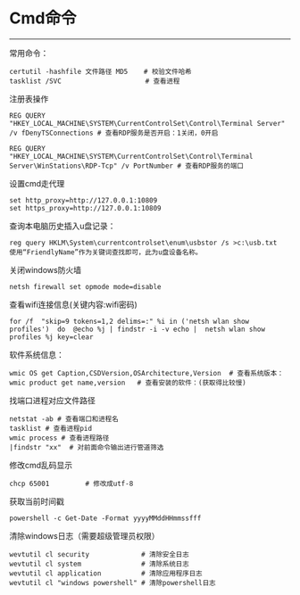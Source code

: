 # Cmd命令

---

常用命令：

```
certutil -hashfile 文件路径 MD5    # 校验文件哈希
tasklist /SVC                     # 查看进程
```

注册表操作

```
REG QUERY "HKEY_LOCAL_MACHINE\SYSTEM\CurrentControlSet\Control\Terminal Server" /v fDenyTSConnections # 查看RDP服务是否开启：1关闭，0开启

REG QUERY "HKEY_LOCAL_MACHINE\SYSTEM\CurrentControlSet\Control\Terminal Server\WinStations\RDP-Tcp" /v PortNumber # 查看RDP服务的端口
```

设置cmd走代理

```
set http_proxy=http://127.0.0.1:10809 
set https_proxy=http://127.0.0.1:10809
```

查询本电脑历史插入u盘记录：

```
reg query HKLM\System\currentcontrolset\enum\usbstor /s >c:\usb.txt  
使用“FriendlyName”作为关键词查找即可，此为u盘设备名称。
```

关闭windows防火墙

```
netsh firewall set opmode mode=disable
```

查看wifi连接信息(关键内容:wifi密码)

```
for /f  "skip=9 tokens=1,2 delims=:" %i in ('netsh wlan show profiles')  do  @echo %j | findstr -i -v echo |  netsh wlan show profiles %j key=clear
```

软件系统信息：

```
wmic OS get Caption,CSDVersion,OSArchitecture,Version  # 查看系统版本：
wmic product get name,version   # 查看安装的软件：(获取得比较慢)
```

找端口进程对应文件路径

```
netstat -ab # 查看端口和进程名
tasklist # 查看进程pid   
wmic process # 查看进程路径 
|findstr "xx"  # 对前面命令输出进行管道筛选
```

修改cmd乱码显示

```
chcp 65001         # 修改成utf-8
```

获取当前时间戳

```
powershell -c Get-Date -Format yyyyMMddHHmmssfff
```

清除windows日志（需要超级管理员权限）

```
wevtutil cl security             # 清除安全日志
wevtutil cl system               # 清除系统日志
wevtutil cl application          # 清除应用程序日志
wevtutil cl "windows powershell" # 清除powershell日志
```

